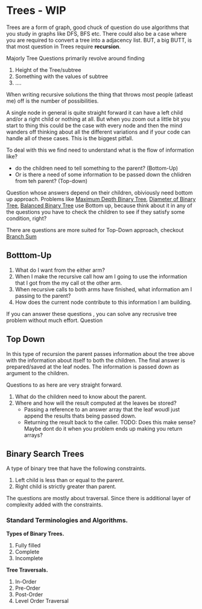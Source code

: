 # Trees - WIP

Trees are a form of graph, good chuck of question do use algorithms that you
study in graphs like DFS, BFS etc. There could also be a case where you are
required to convert a tree into a adjacency list. BUT, a big BUTT, is that most
question in Trees require **recursion**.

Majorly Tree Questions primarily revolve around finding

1. Height of the Tree/subtree
2. Something with the values of subtree
3. ....

When writing recursive solutions the thing that throws most people (atleast me)
off is the number of possibilities.

A single node in general is quite straight forward it can have a left child
and/or a right child or nothing at all. But when you zoom out a little bit you
start to thing this could be the case with every node and then the mind wanders
off thinking about all the different variations and if your code can handle all
of these cases. This is the biggest pitfall.

To deal with this we find need to understand what is the flow of information
like?

- do the children need to tell something to the parent? (Bottom-Up)
- Or is there a need of some information to be passed down the chlidren from teh
  parent? (Top-down)

Question whose answers depend on their children, obiviously need bottom up
approach. Problems like
[Maximum Depth Binary Tree](./2.maximum-depth-binary-tree.md),
[Diameter of Binary Tree](./3.diameter-binarytree.md),
[Balanced Binary Tree](./4.balanced-binary-tree.md) use Bottom up, because think
about it in any of the questions you have to check the children to see if they
satisfy some condition, right?

There are questions are more suited for Top-Down approach, checkout
[Branch Sum](./9.branch-sum.md)

## Botttom-Up

1. What do I want from the either arm?
2. When I make the recursive call how am I going to use the information that I
   got from the my call ot the other arm.
3. When recursive calls to both arms have finished, what information am I
   passing to the parent?
4. How does the current node contribute to this information I am building.

If you can answer these questions , you can solve any recrusive tree problem
without much effort. Question

## Top Down

In this type of recursion the parent passes information about the tree above
with the information about itself to both the children. The final answer is
prepared/saved at the leaf nodes. The information is passed down as argument to
the children.

Questions to as here are very straight forward.

1. What do the children need to know about the parent.
2. Where and how will the result computed at the leaves be stored?
   - Passing a reference to an answer array that the leaf woudl just append the
     results thats being passed down.
   - Returning the result back to the caller. TODO: Does this make sense? Maybe
     dont do it when you problem ends up making you return arrays?

## Binary Search Trees

A type of binary tree that have the following constraints.

1. Left child is less than or equal to the parent.
2. Right child is strictly greater than parent.

The questions are mostly about traversal. Since there is additional layer of
complexity added with the constraints.

### Standard Terminologies and Algorithms.

**Types of Binary Trees.**

1. Fully filled
2. Complete
3. Incomplete

**Tree Traversals.**

1. In-Order
2. Pre-Order
3. Post-Order
4. Level Order Traversal
